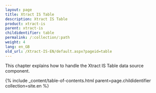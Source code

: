 ```yaml
---
layout: page
title: Xtract IS Table
description: Xtract IS Table
product: xtract-is
parent: xtract-is
childidentifier: table
permalink: /:collection/:path
weight: 4
lang: en_GB
old_url: /Xtract-IS-EN/default.aspx?pageid=table
---
```


This chapter explains how to handle the Xtract IS Table data source component.

{% include _content/table-of-contents.html parent=page.childidentifier collection=site.en %}